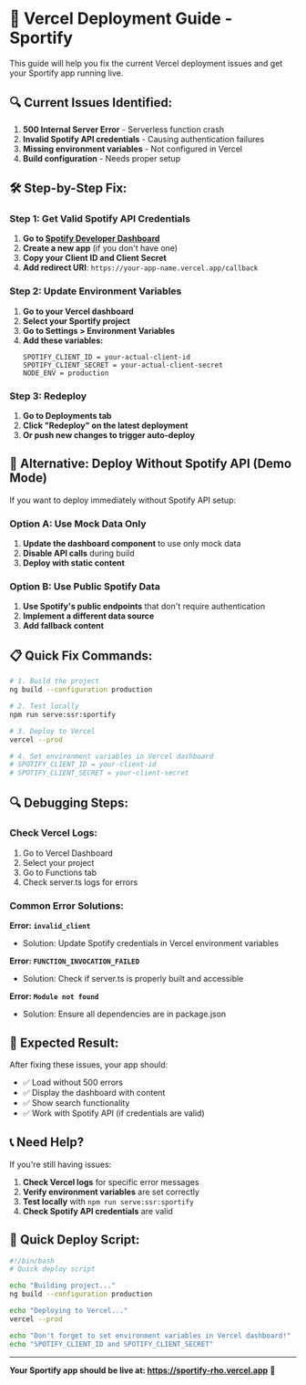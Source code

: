# 🚀 Vercel Deployment Guide - Sportify

This guide will help you fix the current Vercel deployment issues and get your Sportify app running live.

## 🔍 **Current Issues Identified:**

1. **500 Internal Server Error** - Serverless function crash
2. **Invalid Spotify API credentials** - Causing authentication failures
3. **Missing environment variables** - Not configured in Vercel
4. **Build configuration** - Needs proper setup

## 🛠️ **Step-by-Step Fix:**

### **Step 1: Get Valid Spotify API Credentials**

1. **Go to [Spotify Developer Dashboard](https://developer.spotify.com/dashboard)**
2. **Create a new app** (if you don't have one)
3. **Copy your Client ID and Client Secret**
4. **Add redirect URI**: `https://your-app-name.vercel.app/callback`

### **Step 2: Update Environment Variables**

1. **Go to your Vercel dashboard**
2. **Select your Sportify project**
3. **Go to Settings > Environment Variables**
4. **Add these variables:**
   ```
   SPOTIFY_CLIENT_ID = your-actual-client-id
   SPOTIFY_CLIENT_SECRET = your-actual-client-secret
   NODE_ENV = production
   ```

### **Step 3: Redeploy**

1. **Go to Deployments tab**
2. **Click "Redeploy" on the latest deployment**
3. **Or push new changes to trigger auto-deploy**

## 🔧 **Alternative: Deploy Without Spotify API (Demo Mode)**

If you want to deploy immediately without Spotify API setup:

### **Option A: Use Mock Data Only**

1. **Update the dashboard component** to use only mock data
2. **Disable API calls** during build
3. **Deploy with static content**

### **Option B: Use Public Spotify Data**

1. **Use Spotify's public endpoints** that don't require authentication
2. **Implement a different data source**
3. **Add fallback content**

## 📋 **Quick Fix Commands:**

```bash
# 1. Build the project
ng build --configuration production

# 2. Test locally
npm run serve:ssr:sportify

# 3. Deploy to Vercel
vercel --prod

# 4. Set environment variables in Vercel dashboard
# SPOTIFY_CLIENT_ID = your-client-id
# SPOTIFY_CLIENT_SECRET = your-client-secret
```

## 🔍 **Debugging Steps:**

### **Check Vercel Logs:**
1. Go to Vercel Dashboard
2. Select your project
3. Go to Functions tab
4. Check server.ts logs for errors

### **Common Error Solutions:**

**Error: `invalid_client`**
- Solution: Update Spotify credentials in Vercel environment variables

**Error: `FUNCTION_INVOCATION_FAILED`**
- Solution: Check if server.ts is properly built and accessible

**Error: `Module not found`**
- Solution: Ensure all dependencies are in package.json

## 🎯 **Expected Result:**

After fixing these issues, your app should:
- ✅ Load without 500 errors
- ✅ Display the dashboard with content
- ✅ Show search functionality
- ✅ Work with Spotify API (if credentials are valid)

## 📞 **Need Help?**

If you're still having issues:

1. **Check Vercel logs** for specific error messages
2. **Verify environment variables** are set correctly
3. **Test locally** with `npm run serve:ssr:sportify`
4. **Check Spotify API credentials** are valid

## 🚀 **Quick Deploy Script:**

```bash
#!/bin/bash
# Quick deploy script

echo "Building project..."
ng build --configuration production

echo "Deploying to Vercel..."
vercel --prod

echo "Don't forget to set environment variables in Vercel dashboard!"
echo "SPOTIFY_CLIENT_ID and SPOTIFY_CLIENT_SECRET"
```

---

**Your Sportify app should be live at: https://sportify-rho.vercel.app** 🎵
